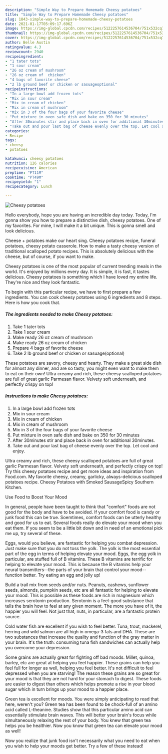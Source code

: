 ```yaml
---
description: "Simple Way to Prepare Homemade Cheesy potatoes"
title: "Simple Way to Prepare Homemade Cheesy potatoes"
slug: 1843-simple-way-to-prepare-homemade-cheesy-potatoes
date: 2021-01-17T05:09:17.696Z
image: https://img-global.cpcdn.com/recipes/5122257614536704/751x532cq70/cheesy-potatoes-recipe-main-photo.jpg
thumbnail: https://img-global.cpcdn.com/recipes/5122257614536704/751x532cq70/cheesy-potatoes-recipe-main-photo.jpg
cover: https://img-global.cpcdn.com/recipes/5122257614536704/751x532cq70/cheesy-potatoes-recipe-main-photo.jpg
author: Belle Austin
ratingvalue: 4.3
reviewcount: 2940
recipeingredient:
- "1 tater tots"
- "1 sour cream"
- "26 oz cream of mushroom"
- "26 oz cream of  chicken"
- "4 bags of favorite cheese"
- "2 lb ground beef or chicken or sasuageoptional"
recipeinstructions:
- "In a large bowl add frozen tots"
- "Mix in sour cream"
- "Mix in cream of chicken"
- "Mix in cream of mushroom"
- "Mix in 3 of the four bags of your favorite cheese"
- "Put mixture in oven safe dish and bake on 350 for 30 minutes"
- "After 30minutes stir and place back in oven for additional 30minutes."
- "Take out and pour last bag of cheese evenly over the top. Let cool and enjoy."
categories:
- Recipe
tags:
- cheesy
- potatoes

katakunci: cheesy potatoes 
nutrition: 126 calories
recipecuisine: American
preptime: "PT11M"
cooktime: "PT49M"
recipeyield: "1"
recipecategory: Lunch

---
```



![Cheesy potatoes](https://img-global.cpcdn.com/recipes/5122257614536704/751x532cq70/cheesy-potatoes-recipe-main-photo.jpg)

Hello everybody, hope you are having an incredible day today. Today, I'm gonna show you how to prepare a distinctive dish, cheesy potatoes. One of my favorites. For mine, I will make it a bit unique. This is gonna smell and look delicious.

Cheese + potatoes make our heart sing. Cheesy potatoes recipe, funeral potatoes, cheesy potato casserole. How to make a tasty cheesy version of traditional scalloped potato recipes. This is absolutely delicious with the cheese, but of course, if you want to make.

Cheesy potatoes is one of the most popular of current trending meals in the world. It's enjoyed by millions every day. It is simple, it is fast, it tastes delicious. Cheesy potatoes is something which I have loved my entire life. They're nice and they look fantastic.


To begin with this particular recipe, we have to first prepare a few ingredients. You can cook cheesy potatoes using 6 ingredients and 8 steps. Here is how you cook that.

<!--inarticleads1-->

##### The ingredients needed to make Cheesy potatoes:

1. Take 1 tater tots
1. Take 1 sour cream
1. Make ready 26 oz cream of mushroom
1. Make ready 26 oz cream of  chicken
1. Prepare 4 bags of favorite cheese
1. Take 2 lb ground beef or chicken or sasuage(optional)


These potatoes are savory, cheesy and hearty. They make a great side dish for almost any dinner, and are so tasty, you might even want to make them to eat on their own! Ultra creamy and rich, these cheesy scalloped potatoes are full of great garlic Parmesan flavor. Velvety soft underneath, and perfectly crispy on top! 

<!--inarticleads2-->

##### Instructions to make Cheesy potatoes:

1. In a large bowl add frozen tots
1. Mix in sour cream
1. Mix in cream of chicken
1. Mix in cream of mushroom
1. Mix in 3 of the four bags of your favorite cheese
1. Put mixture in oven safe dish and bake on 350 for 30 minutes
1. After 30minutes stir and place back in oven for additional 30minutes.
1. Take out and pour last bag of cheese evenly over the top. Let cool and enjoy.


Ultra creamy and rich, these cheesy scalloped potatoes are full of great garlic Parmesan flavor. Velvety soft underneath, and perfectly crispy on top! Try this cheesy potatoes recipe and get more ideas and inspiration from Food.com. My favorite cheesy, creamy, garlicky, always-delicious scalloped potatoes recipe. Cheesy Potatoes with Smoked SausageSpicy Southern Kitchen. 

Use Food to Boost Your Mood


In general, people have been taught to think that "comfort" foods are not good for the body and have to be avoided. If your comfort food is candy or junk food this can be true. Soemtimes, comfort foods can be utterly healthy and good for us to eat. Several foods really do elevate your mood when you eat them. If you seem to be a little bit down and in need of an emotional pick me up, try several of these.

Eggs, would you believe, are fantastic for helping you combat depression. Just make sure that you do not toss the yolk. The yolk is the most essential part of the egg in terms of helping elevate your mood. Eggs, the egg yolk in particular, are stuffed full of B vitamins. These B vitamins are terrific for helping to elevate your mood. This is because the B vitamins help your neural transmitters--the parts of your brain that control your mood--function better. Try eating an egg and jolly up!

Build a trail mix from seeds and/or nuts. Peanuts, cashews, sunflower seeds, almonds, pumpkin seeds, etc are all fantastic for helping to elevate your mood. This is possible as these foods are rich in magnesium which increases serotonin production. Serotonin is a feel-good substance that tells the brain how to feel at any given moment. The more you have of it, the happier you will feel. Not just that, nuts, in particular, are a fantastic protein source.

Cold water fish are excellent if you wish to feel better. Tuna, trout, mackerel, herring and wild salmon are all high in omega-3 fats and DHA. These are two substances that increase the quality and function of the gray matter in your brain. It's the truth: consuming tuna fish sandwiches can actually help you overcome your depression. 

Some grains are actually great for fighting off bad moods. Millet, quinoa, barley, etc are great at helping you feel happier. These grains can help you feel full for longer as well, helping you feel better. It's not difficult to feel depressed when you are starving! The reason these grains are so great for your mood is that they are not hard for your stomach to digest. These foods are easier to digest than others which helps promote a rise in your blood sugar which in turn brings up your mood to a happier place.

Green tea is excellent for moods. You were simply anticipating to read that here, weren't you? Green tea has been found to be chock-full of an amino acid called L-theanine. Studies show that this particular amino acid can essentially stimulate brain waves. This will better your brain's focus while simultaneously relaxing the rest of your body. You knew that green tea helps you be healthier. Now you know that green tea can elevate your mood as well!

Now you realize that junk food isn't necessarily what you need to eat when you wish to help your moods get better. Try a few of these instead!

